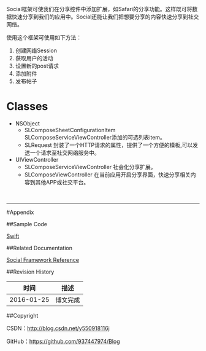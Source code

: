 Social框架可使我们在分享控件中添加扩展，如Safari的分享功能。这样既可将数据快速分享到我们的应用中。Social还能让我们把想要分享的内容快速分享到社交网络。

使用这个框架可使用如下方法：

1. 创建网络Session
2. 获取用户的活动
3. 设置新的post请求
4. 添加附件
5. 发布帖子

# Classes

- NSObject
    - SLComposeSheetConfigurationItem SLComposeServiceViewController添加的可选列表item。
    - SLRequest 封装了一个HTTP请求的属性，提供了一个方便的模板,可以发送一个请求至社交网络服务中。
- UIViewController
    - SLComposeServiceViewController 社会化分享扩展。
    - SLComposeViewController 在当前应用开启分享界面，快速分享相关内容到其他APP或社交平台。

&#160;

----------

#Appendix

##Sample Code

[Swift](https://github.com/937447974/Swift)

##Related Documentation

[Social Framework Reference](https://developer.apple.com/library/ios/documentation/Social/Reference/Social_Framework/index.html)

##Revision History

| 时间 | 描述 |
| ---- | ---- |
| 2016-01-25 | 博文完成 |

##Copyright

CSDN：http://blog.csdn.net/y550918116j

GitHub：https://github.com/937447974/Blog